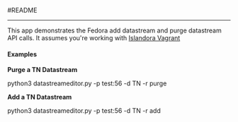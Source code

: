 #README

---

This app demonstrates the Fedora add datastream and purge datastream API calls. It assumes you're working with [Islandora Vagrant](https://github.com/Islandora-Labs/islandora_vagrant)

#### Examples

**Purge a TN Datastream**

python3 datastreameditor.py -p test:56 -d TN -r purge

**Add a TN Datastream**

python3 datastreameditor.py -p test:56 -d TN -r add
